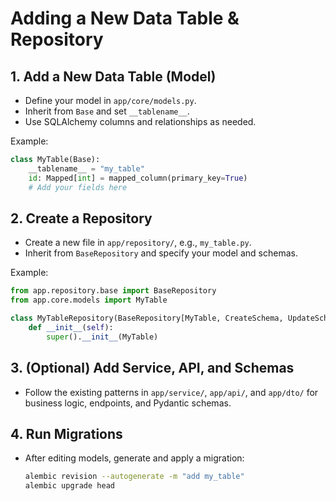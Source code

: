 # Adding a New Data Table & Repository

## 1. Add a New Data Table (Model)
- Define your model in `app/core/models.py`.
- Inherit from `Base` and set `__tablename__`.
- Use SQLAlchemy columns and relationships as needed.

Example:
```python
class MyTable(Base):
    __tablename__ = "my_table"
    id: Mapped[int] = mapped_column(primary_key=True)
    # Add your fields here
```

## 2. Create a Repository
- Create a new file in `app/repository/`, e.g., `my_table.py`.
- Inherit from `BaseRepository` and specify your model and schemas.

Example:
```python
from app.repository.base import BaseRepository
from app.core.models import MyTable

class MyTableRepository(BaseRepository[MyTable, CreateSchema, UpdateSchema]):
    def __init__(self):
        super().__init__(MyTable)
```

## 3. (Optional) Add Service, API, and Schemas
- Follow the existing patterns in `app/service/`, `app/api/`, and `app/dto/` for business logic, endpoints, and Pydantic schemas.

## 4. Run Migrations
- After editing models, generate and apply a migration:
  ```sh
  alembic revision --autogenerate -m "add my_table"
  alembic upgrade head
  ``` 
